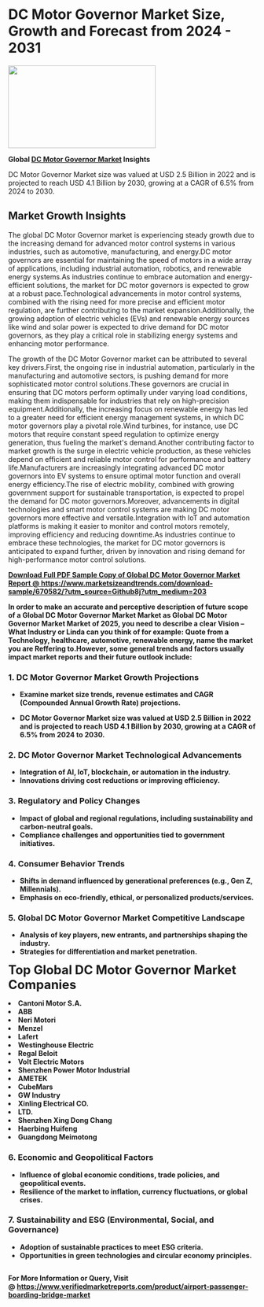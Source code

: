 <H1>DC Motor Governor Market Size, Growth and Forecast from 2024 - 2031</H1><img class="aligncenter size-medium wp-image-584254" src="https://thirdeyenews.in/wp-content/uploads/2024/09/Global-Market-Research-300x168.jpeg" alt="" width="300" height="168" /><p><strong>Global&nbsp;<a href="https://www.marketsizeandtrends.com/download-sample/670582/?utm_source=Github8j?utm_medium=203">DC Motor Governor Market</a> Insights</strong></p><p>DC Motor Governor Market size was valued at USD 2.5 Billion in 2022 and is projected to reach USD 4.1 Billion by 2030, growing at a CAGR of 6.5% from 2024 to 2030.</p><p><h2>Market Growth Insights</h2> <p>The global DC Motor Governor market is experiencing steady growth due to the increasing demand for advanced motor control systems in various industries, such as automotive, manufacturing, and energy.DC motor governors are essential for maintaining the speed of motors in a wide array of applications, including industrial automation, robotics, and renewable energy systems.As industries continue to embrace automation and energy-efficient solutions, the market for DC motor governors is expected to grow at a robust pace.Technological advancements in motor control systems, combined with the rising need for more precise and efficient motor regulation, are further contributing to the market expansion.Additionally, the growing adoption of electric vehicles (EVs) and renewable energy sources like wind and solar power is expected to drive demand for DC motor governors, as they play a critical role in stabilizing energy systems and enhancing motor performance.</p> <p><strong><a href="#"></a></strong></p> <p>The growth of the DC Motor Governor market can be attributed to several key drivers.First, the ongoing rise in industrial automation, particularly in the manufacturing and automotive sectors, is pushing demand for more sophisticated motor control solutions.These governors are crucial in ensuring that DC motors perform optimally under varying load conditions, making them indispensable for industries that rely on high-precision equipment.Additionally, the increasing focus on renewable energy has led to a greater need for efficient energy management systems, in which DC motor governors play a pivotal role.Wind turbines, for instance, use DC motors that require constant speed regulation to optimize energy generation, thus fueling the market's demand.Another contributing factor to market growth is the surge in electric vehicle production, as these vehicles depend on efficient and reliable motor control for performance and battery life.Manufacturers are increasingly integrating advanced DC motor governors into EV systems to ensure optimal motor function and overall energy efficiency.The rise of electric mobility, combined with growing government support for sustainable transportation, is expected to propel the demand for DC motor governors.Moreover, advancements in digital technologies and smart motor control systems are making DC motor governors more effective and versatile.Integration with IoT and automation platforms is making it easier to monitor and control motors remotely, improving efficiency and reducing downtime.As industries continue to embrace these technologies, the market for DC motor governors is anticipated to expand further, driven by innovation and rising demand for high-performance motor control solutions.<p><strong><a href="#"></p><p><span class=""><strong>Download Full PDF Sample Copy of Global DC Motor Governor Market Report</strong> @ <a href="https://www.marketsizeandtrends.com/download-sample/670582/?utm_source=Github8j?utm_medium=203" target="_blank">https://www.marketsizeandtrends.com/download-sample/670582/?utm_source=Github8j?utm_medium=203</a></span></p><p>In order to make an accurate and perceptive description of future scope of a Global&nbsp;DC Motor Governor Market Market as Global&nbsp;DC Motor Governor Market Market of 2025, you need to describe a clear Vision &ndash; What Industry or Linda can you think of for example: Quote from a Technology, healthcare, automotive, renewable energy, name the market you are Reffering to.However, some general trends and factors usually impact market reports and their future outlook include:</p><h3>1.&nbsp;<strong>DC Motor Governor Market Growth Projections</strong></h3><ul><li>Examine market size trends, revenue estimates and CAGR (Compounded Annual Growth Rate) projections.</li><li><p>DC Motor Governor Market size was valued at USD 2.5 Billion in 2022 and is projected to reach USD 4.1 Billion by 2030, growing at a CAGR of 6.5% from 2024 to 2030.</p></li></ul><h3>2.&nbsp;<strong>DC Motor Governor Market Technological Advancements</strong></h3><ul><li>Integration of AI, IoT, blockchain, or automation in the industry.</li><li>Innovations driving cost reductions or improving efficiency.</li></ul><h3>3.&nbsp;<strong>Regulatory and Policy Changes</strong></h3><ul><li>Impact of global and regional regulations, including sustainability and carbon-neutral goals.</li><li>Compliance challenges and opportunities tied to government initiatives.</li></ul><h3>4.&nbsp;<strong>Consumer Behavior Trends</strong></h3><ul><li>Shifts in demand influenced by generational preferences (e.g., Gen Z, Millennials).</li><li>Emphasis on eco-friendly, ethical, or personalized products/services.</li></ul><h3>5.&nbsp;<strong>Global DC Motor Governor Market Competitive Landscape</strong></h3><ul><li>Analysis of key players, new entrants, and partnerships shaping the industry.</li><li>Strategies for differentiation and market penetration.</li></ul><p data-pm-slice="1 1 []"><span style="color: inherit; font-family: inherit; font-size: 25px;">Top Global DC Motor Governor Market Companies</span></p><div class="" data-test-id=""><p><li>Cantoni Motor S.A.</li><li> ABB</li><li> Neri Motori</li><li> Menzel</li><li> Lafert</li><li> Westinghouse Electric</li><li> Regal Beloit</li><li> Volt Electric Motors</li><li> Shenzhen Power Motor Industrial</li><li> AMETEK</li><li> CubeMars</li><li> GW Industry</li><li> Xinling Electrical CO.</li><li>LTD.</li><li> Shenzhen Xing Dong Chang</li><li> Haerbing Huifeng</li><li> Guangdong Meimotong</li></p></div><h3>6.&nbsp;<strong>Economic and Geopolitical Factors</strong></h3><ul><li>Influence of global economic conditions, trade policies, and geopolitical events.</li><li>Resilience of the market to inflation, currency fluctuations, or global crises.</li></ul><h3>7.&nbsp;<strong>Sustainability and ESG (Environmental, Social, and Governance)</strong></h3><ul><li>Adoption of sustainable practices to meet ESG criteria.</li><li>Opportunities in green technologies and circular economy principles.</li></ul><h2><strong style="font-size: 14px;">For More Information or Query, Visit @&nbsp;</strong><a style="background-color: #ffffff; font-size: 14px;" href="https://www.marketsizeandtrends.com/report/dc-motor-governor-market/" target="_blank">https://www.verifiedmarketreports.com/product/airport-passenger-boarding-bridge-market</a></h2>